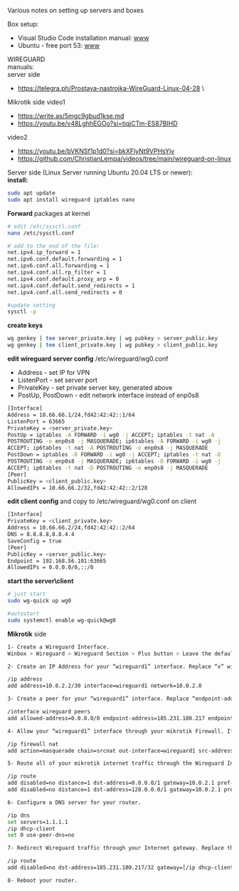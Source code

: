 Various notes on setting up servers and boxes

Box setup:
* Visual Studio Code installation manual: [www](https://learningorbis.com/gcc-gdb-installation-on-windows/)
* Ubuntu - free port 53: [www](https://andreyex.ru/ubuntu/kak-osvobodit-port-53-ispolzuemyj-systemd-resolved-v-ubuntu/)


WIREGUARD \
manuals: \
server side  
- https://telegra.ph/Prostaya-nastrojka-WireGuard-Linux-04-28 \

Mikrotik side 
video1 
- https://write.as/5mgc9gbud1kse.md 
- https://youtu.be/v48LghhEGOo?si=tiqjCTm-ES87BIHD 

video2 
- https://youtu.be/bVKNSf1p1d0?si=bkXFlyNt9VPHsYjv 
- https://github.com/ChristianLempa/videos/tree/main/wireguard-on-linux 

Server side (Linux Server running Ubuntu 20.04 LTS or newer): \
**install:**
```bash
sudo apt update
sudo apt install wireguard iptables nano
```
**Forward** packages at kernel 
```bash
# edit /etc/sysctl.conf
nano /etc/sysctl.conf

# add to the end of the file:
net.ipv4.ip_forward = 1
net.ipv6.conf.default.forwarding = 1
net.ipv6.conf.all.forwarding = 1
net.ipv4.conf.all.rp_filter = 1
net.ipv4.conf.default.proxy_arp = 0
net.ipv4.conf.default.send_redirects = 1
net.ipv4.conf.all.send_redirects = 0

#update setting
sysctl -p
```

**create keys**
```bash
wg genkey | tee server_private.key | wg pubkey > server_public.key
wg genkey | tee client_private.key | wg pubkey > client_public.key
```

**edit wireguard server config** /etc/wireguard/wg0.conf
- Address - set IP for VPN
- ListenPort  - set server port
- PrivateKey  - set private server key, generated above
- PostUp, PostDown - edit network interface instead of enp0s8
```bash
[Interface]
Address = 10.66.66.1/24,fd42:42:42::1/64
ListenPort = 63665
PrivateKey = <server_private.key>
PostUp = iptables -A FORWARD -i wg0 -j ACCEPT; iptables -t nat -A
POSTROUTING -o enp0s8 -j MASQUERADE; ip6tables -A FORWARD -i wg0 -j
ACCEPT; ip6tables -t nat -A POSTROUTING -o enp0s8 -j MASQUERADE
PostDown = iptables -D FORWARD -i wg0 -j ACCEPT; iptables -t nat -D
POSTROUTING -o enp0s8 -j MASQUERADE; ip6tables -D FORWARD -i wg0 -j
ACCEPT; ip6tables -t nat -D POSTROUTING -o enp0s8 -j MASQUERADE
[Peer]
PublicKey = <client_public.key>
AllowedIPs = 10.66.66.2/32,fd42:42:42::2/128 
```
**edit client config** and copy to /etc/wireguard/wg0.conf on client
```bash
[Interface]
PrivateKey = <client_private.key>
Address = 10.66.66.2/24,fd42:42:42::2/64
DNS = 8.8.8.8,8.8.4.4
SaveConfig = true
[Peer]
PublicKey = <server_public.key>
Endpoint = 192.168.56.101:63665
AllowedIPs = 0.0.0.0/0,::/0
```
**start the server\client**
```bash
# just start
sudo wg-quick up wg0

#autostart
sudo systemctl enable wg-quick@wg0

```

**Mikrotik** side
```bash
1- Create a Wireguard Interface.
Winbox > Wireguard > Wireguard Section > Plus button > Leave the default “wireguard1” name > Enter your Client Private Key from the configuration file > Click OK.

2- Create an IP Address for your “wireguard1” interface. Replace “x” with the values from your “Address” field in the config file.

/ip address
add address=10.0.2.2/30 interface=wireguard1 network=10.0.2.0

3- Create a peer for your “wireguard1” interface. Replace “endpoint-address”, “endpoint-port” and “public-key” values with the values from your config file.

/interface wireguard peers
add allowed-address=0.0.0.0/0 endpoint-address=185.231.180.217 endpoint-port=38032 interface=wireguard1 persistent-keepalive=25s public-key=“Server Public Key”

4- Allow your “wireguard1” interface through your mikrotik Firewall. If you are not using the default Mikrotik network IP range, replace the “src-address” value with your network range of choice.

/ip firewall nat
add action=masquerade chain=srcnat out-interface=wireguard1 src-address=192.168.88.0/24

5- Route all of your mikrotik internet traffic through the Wireguard Interface. Replace “x” with the values from your “Address” field in the config file.

/ip route
add disabled=no distance=1 dst-address=0.0.0.0/1 gateway=10.0.2.1 pref-src=“” routing-table=main scope=30 suppress-hw-offload=no target-scope=10
add disabled=no distance=1 dst-address=128.0.0.0/1 gateway=10.0.2.1 pref-src=“” routing-table=main scope=30 suppress-hw-offload=no target-scope=10

6- Configure a DNS server for your router.

/ip dns
set servers=1.1.1.1
/ip dhcp-client
set 0 use-peer-dns=no

7- Redirect Wireguard traffic through your Internet gateway. Replace the “x.x.x.x” with your Endpoint Address from your config file.

/ip route
add disabled=no dst-address=185.231.180.217/32 gateway=[/ip dhcp-client get [find interface=ether1] gateway] routing-table=main suppress-hw-offload=no

8- Reboot your router.
```
